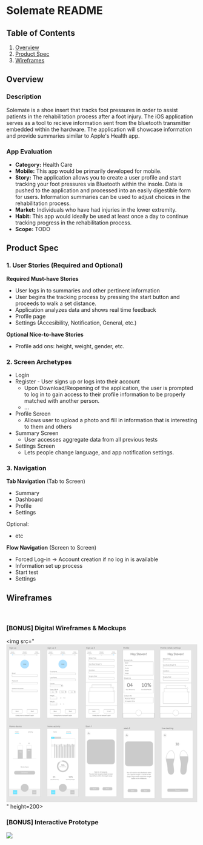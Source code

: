 # Solemate README

## Table of Contents
1. [Overview](#Overview)
2. [Product Spec](#Product-Spec)
3. [Wireframes](#Wireframes)

## Overview
### Description
Solemate is a shoe insert that tracks foot pressures in order to assist patients in the rehabilitation process after a foot injury. The iOS application serves as a tool to recieve information sent from the bluetooth transmitter embedded within the hardware. The application will showcase information and provide summaries similar to Apple's Health app.

### App Evaluation
- **Category:** Health Care
- **Mobile:** This app would be primarily developed for mobile. 
- **Story:** The application allows you to create a user profile and start tracking your foot pressures via Bluetooth within the insole. Data is pushed to the application and processed into an easily digestible form for users. Information summaries can be used to adjust choices in the rehabilitation process.
- **Market:** Individuals who have had injuries in the lower extremity.
- **Habit:** This app would ideally be used at least once a day to continue tracking progress in the rehabilitation process.
- **Scope:** TODO

## Product Spec
### 1. User Stories (Required and Optional)

**Required Must-have Stories**

* User logs in to summaries and other pertinent information
* User begins the tracking process by pressing the start button and proceeds to walk a set distance.
* Application analyzes data and shows real time feedback
* Profile page 
* Settings (Accesibility, Notification, General, etc.)

**Optional Nice-to-have Stories**

* Profile add ons: height, weight, gender, etc.


### 2. Screen Archetypes

* Login 
* Register - User signs up or logs into their account
   * Upon Download/Reopening of the application, the user is prompted to log in to gain access to their profile information to be properly matched with another person. 
   * ...
* Profile Screen 
   * Allows user to upload a photo and fill in information that is interesting to them and others
* Summary Screen
  * User accesses aggregate data from all previous tests
* Settings Screen
   * Lets people change language, and app notification settings.

### 3. Navigation

**Tab Navigation** (Tab to Screen)

* Summary
* Dashboard
* Profile
* Settings

Optional:
* etc

**Flow Navigation** (Screen to Screen)
* Forced Log-in -> Account creation if no log in is available
* Information set up process
* Start test 
* Settings

## Wireframes
<img src="" width=800><br>

### [BONUS] Digital Wireframes & Mockups
<img src="![Alt text](/img_assets/Wireframes.png?raw=true "Wireframes")" height=200>

### [BONUS] Interactive Prototype
<img src="http://g.recordit.co/B2r87BPmTs.gif" width=200>
